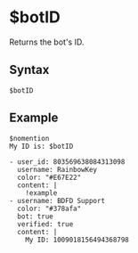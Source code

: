 # $botID
Returns the bot's ID.

## Syntax
```
$botID
```

## Example
```
$nomention
My ID is: $botID
```

```discord yaml
- user_id: 803569638084313098
  username: RainbowKey
  color: "#E67E22"
  content: |
    !example
- username: BDFD Support
  color: "#378afa"
  bot: true
  verified: true
  content: |
    My ID: 1009018156494368798
```

